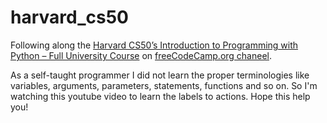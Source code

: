 # harvard_cs50
Following along the [Harvard CS50’s Introduction to Programming with Python – Full University Course](https://youtu.be/nLRL_NcnK-4) on [freeCodeCamp.org chaneel](https://www.youtube.com/@freecodecamp). 

As a self-taught programmer I did not learn the proper terminologies like variables, arguments, parameters, statements, functions and so on. So I'm watching this youtube video to learn the labels to actions. Hope this help you!
